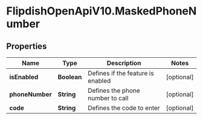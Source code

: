# FlipdishOpenApiV10.MaskedPhoneNumber

## Properties
Name | Type | Description | Notes
------------ | ------------- | ------------- | -------------
**isEnabled** | **Boolean** | Defines if the feature is enabled | [optional] 
**phoneNumber** | **String** | Defines the phone number to call | [optional] 
**code** | **String** | Defines the code to enter | [optional] 


